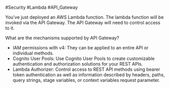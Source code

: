 #Security #Lambda #API_Gateway

You've just deployed an AWS Lambda function. The lambda function will be invoked via the API Gateway. The API Gateway will need to control access to it.

What are the mechanisms supported by API Gateway?

- IAM permissions with v4: They can be applied to an entire API or individual methods.
- Cognito User Pools: Use Cognito User Pools to create customizable authentication and authorization solutions for your REST APIs.
- Lambda Authorizer: Control access to REST API methods using bearer token authentication as well as information described by headers, paths, query strings, stage variables, or context variables request parameter.